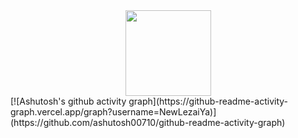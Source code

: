 <div align="center"> <img height="137px" src="https://github-readme-stats.vercel.app/api?username=NewLezaiYa&hide_title=true&hide_border=true&show_icons=trueline_height=21&text_color=000&icon_color=000&bg_color=0,ea6161,ffc64d,fffc4d,52fa5a&theme=graywhite" /> </div>
[![Ashutosh's github activity graph](https://github-readme-activity-graph.vercel.app/graph?username=NewLezaiYa)](https://github.com/ashutosh00710/github-readme-activity-graph)
